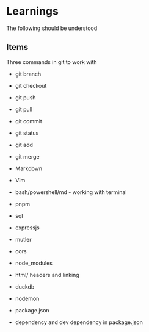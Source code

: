 # Learnings

The following should be understood

## Items

Three commands in git to work with

- git branch
- git checkout
- git push
- git pull
- git commit
- git status
- git add
- git merge

- Markdown
- Vim
- bash/powershell/md - working with terminal
- pnpm
- sql
- expressjs
- mutler
- cors
- node_modules
- html/ headers and linking
- duckdb
- nodemon
- package.json
- dependency and dev dependency in package.json
